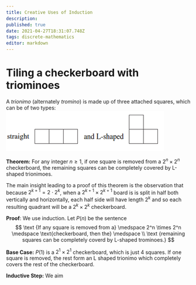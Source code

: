 ```yaml
---
title: Creative Uses of Induction
description: 
published: true
date: 2021-04-27T18:31:07.748Z
tags: discrete-mathematics
editor: markdown
---
```


# Tiling a checkerboard with triominoes
A *trionimo* (alternately *tromino*) is made up of three attached squares, which can be of two types: ![trionimoes.png](/trionimoes.png)


**Theorem:** For any integer $n \ge 1$, if one square is removed from a $2^n \times 2^n$ checkerboard, the remaining squares can be completely covered by L-shaped trionimoes.

The main insight leading to a proof of this theorem is the observation that because $2^{k+1}=2 \cdot 2^{k}$, when a $2^{k+1} \times 2^{k+1}$ board is is split in half both vertically and horizontally, each half side will have length $2^k$ and so each resulting quadrant will be a $2^{k} \times 2^{k}$ checkerboard. 

**Proof**:
We use induction. Let $P(n)$ be the sentence
$$
\text {If any square is removed from a} \medspace 2^n \times 2^n \medspace \text{checkerboard, then the} \medspace \\ \text {remaining squares can be completely coverd by L-shaped trominoes.}
$$

**Base Case:** $P(1)$ is a $2^1 \times 2^1$ checkerboard, which is just $4$ squares. If one square is removed, the rest form an L shaped trionimo which completely covers the rest of the checkerboard. 

**Inductive Step:** We aim 